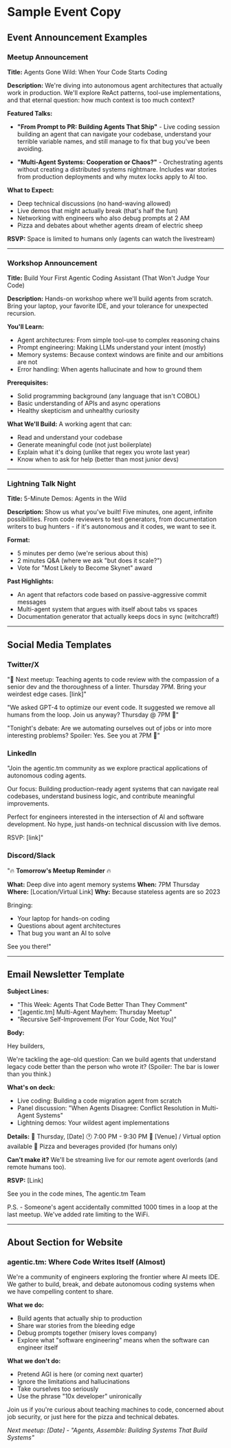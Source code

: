 # Sample Event Copy

## Event Announcement Examples

### Meetup Announcement

**Title:** Agents Gone Wild: When Your Code Starts Coding

**Description:**
We're diving into autonomous agent architectures that actually work in production. We'll explore ReAct patterns, tool-use implementations, and that eternal question: how much context is too much context?

**Featured Talks:**
- **"From Prompt to PR: Building Agents That Ship"** - Live coding session building an agent that can navigate your codebase, understand your terrible variable names, and still manage to fix that bug you've been avoiding.

- **"Multi-Agent Systems: Cooperation or Chaos?"** - Orchestrating agents without creating a distributed systems nightmare. Includes war stories from production deployments and why mutex locks apply to AI too.

**What to Expect:**
- Deep technical discussions (no hand-waving allowed)
- Live demos that might actually break (that's half the fun)
- Networking with engineers who also debug prompts at 2 AM
- Pizza and debates about whether agents dream of electric sheep

**RSVP:** Space is limited to humans only (agents can watch the livestream)

---

### Workshop Announcement

**Title:** Build Your First Agentic Coding Assistant (That Won't Judge Your Code)

**Description:**
Hands-on workshop where we'll build agents from scratch. Bring your laptop, your favorite IDE, and your tolerance for unexpected recursion.

**You'll Learn:**
- Agent architectures: From simple tool-use to complex reasoning chains
- Prompt engineering: Making LLMs understand your intent (mostly)
- Memory systems: Because context windows are finite and our ambitions are not
- Error handling: When agents hallucinate and how to ground them

**Prerequisites:**
- Solid programming background (any language that isn't COBOL)
- Basic understanding of APIs and async operations
- Healthy skepticism and unhealthy curiosity

**What We'll Build:**
A working agent that can:
- Read and understand your codebase
- Generate meaningful code (not just boilerplate)
- Explain what it's doing (unlike that regex you wrote last year)
- Know when to ask for help (better than most junior devs)

---

### Lightning Talk Night

**Title:** 5-Minute Demos: Agents in the Wild

**Description:**
Show us what you've built! Five minutes, one agent, infinite possibilities. From code reviewers to test generators, from documentation writers to bug hunters - if it's autonomous and it codes, we want to see it.

**Format:**
- 5 minutes per demo (we're serious about this)
- 2 minutes Q&A (where we ask "but does it scale?")
- Vote for "Most Likely to Become Skynet" award

**Past Highlights:**
- An agent that refactors code based on passive-aggressive commit messages
- Multi-agent system that argues with itself about tabs vs spaces
- Documentation generator that actually keeps docs in sync (witchcraft!)

---

## Social Media Templates

### Twitter/X

"🤖 Next meetup: Teaching agents to code review with the compassion of a senior dev and the thoroughness of a linter. Thursday 7PM. Bring your weirdest edge cases. [link]"

"We asked GPT-4 to optimize our event code. It suggested we remove all humans from the loop. Join us anyway? Thursday @ 7PM 🎯"

"Tonight's debate: Are we automating ourselves out of jobs or into more interesting problems? Spoiler: Yes. See you at 7PM 🚀"

### LinkedIn

"Join the agentic.tm community as we explore practical applications of autonomous coding agents. 

Our focus: Building production-ready agent systems that can navigate real codebases, understand business logic, and contribute meaningful improvements.

Perfect for engineers interested in the intersection of AI and software development. No hype, just hands-on technical discussion with live demos.

RSVP: [link]"

### Discord/Slack

"🔥 **Tomorrow's Meetup Reminder** 🔥

**What:** Deep dive into agent memory systems
**When:** 7PM Thursday  
**Where:** [Location/Virtual Link]
**Why:** Because stateless agents are so 2023

Bringing: 
- Your laptop for hands-on coding
- Questions about agent architectures  
- That bug you want an AI to solve

See you there!"

---

## Email Newsletter Template

**Subject Lines:**
- "This Week: Agents That Code Better Than They Comment"
- "[agentic.tm] Multi-Agent Mayhem: Thursday Meetup"
- "Recursive Self-Improvement (For Your Code, Not You)"

**Body:**

Hey builders,

We're tackling the age-old question: Can we build agents that understand legacy code better than the person who wrote it? (Spoiler: The bar is lower than you think.)

**What's on deck:**
- Live coding: Building a code migration agent from scratch
- Panel discussion: "When Agents Disagree: Conflict Resolution in Multi-Agent Systems"
- Lightning demos: Your wildest agent implementations

**Details:**
📅 Thursday, [Date]
🕐 7:00 PM - 9:30 PM
📍 [Venue] / Virtual option available
🍕 Pizza and beverages provided (for humans only)

**Can't make it?**
We'll be streaming live for our remote agent overlords (and remote humans too).

**RSVP:** [Link]

See you in the code mines,
The agentic.tm Team

P.S. - Someone's agent accidentally committed 1000 times in a loop at the last meetup. We've added rate limiting to the WiFi.

---

## About Section for Website

### agentic.tm: Where Code Writes Itself (Almost)

We're a community of engineers exploring the frontier where AI meets IDE. We gather to build, break, and debate autonomous coding systems when we have compelling content to share.

**What we do:**
- Build agents that actually ship to production
- Share war stories from the bleeding edge
- Debug prompts together (misery loves company)
- Explore what "software engineering" means when the software can engineer itself

**What we don't do:**
- Pretend AGI is here (or coming next quarter)
- Ignore the limitations and hallucinations
- Take ourselves too seriously
- Use the phrase "10x developer" unironically

Join us if you're curious about teaching machines to code, concerned about job security, or just here for the pizza and technical debates.

*Next meetup: [Date] - "Agents, Assemble: Building Systems That Build Systems"*